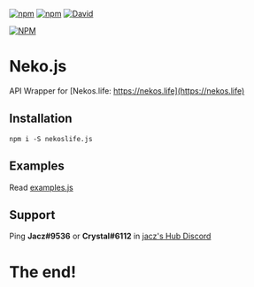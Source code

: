 
[![npm](https://img.shields.io/npm/v/npm.svg)](https://www.npmjs.com/package/neko.js)
[![npm](https://img.shields.io/npm/dt/neko.js.svg?maxAge=3600)](https://www.npmjs.com/package/neko.js)
[![David](https://david-dm.org/MrJacz/neko.js.svg)](https://david-dm.org/Mrjacz/neko.js)

[![NPM](https://nodei.co/npm/neko.js.png?downloads=true&downloadRank=true&stars=true)](https://nodei.co/npm/nekoslife.js/)
# Neko.js
API Wrapper for [Nekos.life: https://nekos.life](https://nekos.life)


## Installation
```npm i -S nekoslife.js```

## Examples
Read [examples.js](https://github.com/MrJacz/Neko.js/blob/master/examples.js)


## Support 
Ping **Jacz#9536** or **Crystal#6112** in [jacz's Hub Discord](https://discord.gg/J8AqH4A)

# The end!
